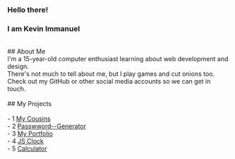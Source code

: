 ### Hello there!<br>
### I am Kevin Immanuel<br>
<br>
## About Me<br>
I'm a 15-year-old computer enthusiast learning about web development and design.<br>
There's not much to tell about me, but I play games and cut onions too.<br>
Check out my GitHub or other social media accounts so we can get in touch.<br>
<br>
## My Projects<br>
<br>
- 1 <a href="https://cousins-4-ever.web.app/">My Cousins</a><br>
- 2 <a href="https://password--generator.web.app/">Passwword--Generator</a><br>
- 3 <a href="https://kevin-immanuel.web.app/">My Portfolio</a><br>
- 4 <a href="https://tell-me-what-time-is-it.web.app/">JS Clock</a><br>
- 5 <a href="https://kevinimmauel.github.io/calculator.github.io/">Calculator</a><br>
